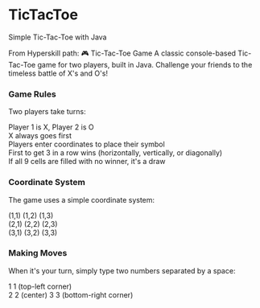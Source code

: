 # TicTacToe
Simple Tic-Tac-Toe with Java

From Hyperskill path: 🎮 Tic-Tac-Toe Game
A classic console-based Tic-Tac-Toe game for two players, built in Java. Challenge your friends to the timeless battle of X's and O's!

### Game Rules   ###

Two players take turns:  

Player 1 is X, Player 2 is O  
X always goes first  
Players enter coordinates to place their symbol  
First to get 3 in a row wins (horizontally, vertically, or diagonally)  
If all 9 cells are filled with no winner, it's a draw  

### Coordinate System  ###

The game uses a simple coordinate system:  

(1,1) (1,2) (1,3)  
(2,1) (2,2) (2,3)    
(3,1) (3,2) (3,3)  

### Making Moves ### 

When it's your turn, simply type two numbers separated by a space:  

1 1        (top-left corner)  
2 2        (center)
3 3        (bottom-right corner)  
